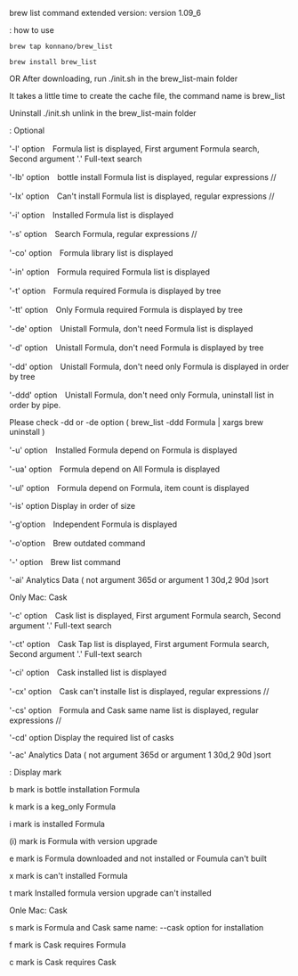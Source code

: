 brew list command extended version: version 1.09_6

: how to use
```
brew tap konnano/brew_list

brew install brew_list
```
OR After downloading, run ./init.sh in the brew_list-main folder

It takes a little time to create the cache file, the command name is brew_list

Uninstall ./init.sh unlink in the brew_list-main folder

: Optional

'-l' option　Formula list is displayed, First argument Formula search, Second argument '.' Full-text search

'-lb' option　bottle install Formula list is displayed, regular expressions //

'-lx' option　Can't install Formula list is displayed, regular expressions //

'-i' option　Installed Formula list is displayed

'-s' option　Search Formula, regular expressions //

'-co' option　Formula library list is displayed

'-in' option　Formula required Formula list is displayed

'-t' option　Formula required Formula is displayed by tree

'-tt' option　Only Formula required Formula is displayed by tree

'-de' option　Unistall Formula, don't need Formula list is displayed

'-d' option　Unistall Formula, don't need Formula is displayed by tree

'-dd' option　Unistall Formula, don't need only Formula is displayed in order by tree

'-ddd' option　Unistall Formula, don't need only Formula, uninstall list in order by pipe.

Please check -dd or -de option   ( brew_list -ddd Formula | xargs brew uninstall )

'-u' option　Installed Formula depend on Formula is displayed

'-ua' option　Formula depend on All Formula is displayed

'-ul' option　Formula depend on Formula, item count is displayed

'-is' option Display in order of size

'-g'option　Independent Formula is displayed

'-o'option　Brew outdated command

'-' option　Brew list command

'-ai' Analytics Data ( not argument 365d or argument 1 30d,2 90d )sort

  Only Mac: Cask

'-c' option　Cask list is displayed, First argument Formula search, Second argument '.' Full-text search

'-ct' option　Cask Tap list is displayed, First argument Formula search, Second argument '.' Full-text search

'-ci' option　Cask installed list is displayed

'-cx' option　Cask can't installe list is displayed, regular expressions //

'-cs' option　Formula and Cask same name list is displayed, regular expressions //

'-cd' option Display the required list of casks

'-ac' Analytics Data ( not argument 365d or argument 1 30d,2 90d )sort

 : Display mark

b mark is bottle installation Formula

k mark is a keg_only Formula

i mark is installed Formula

(i) mark is Formula with version upgrade

e mark is Formula downloaded and not installed or Foumula can't built

x mark is can't installed Formula

t mark Installed formula version upgrade can't installed

  Onle Mac: Cask

s mark is Formula and Cask same name: --cask option for installation

f mark is Cask requires Formula

c mark is Cask requires Cask
